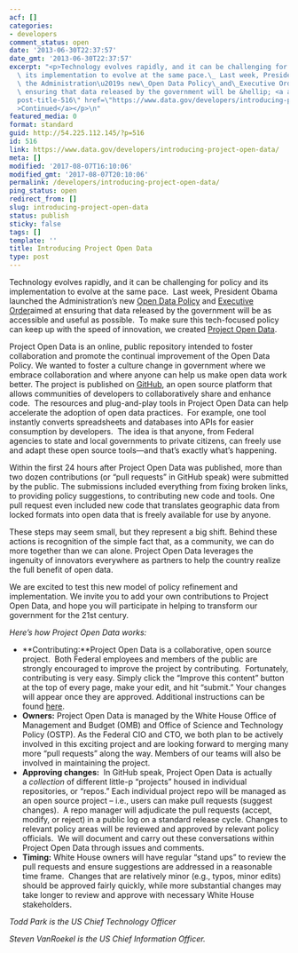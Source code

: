 ```yaml
---
acf: []
categories:
- developers
comment_status: open
date: '2013-06-30T22:37:57'
date_gmt: '2013-06-30T22:37:57'
excerpt: "<p>Technology evolves rapidly, and it can be challenging for policy and\
  \ its implementation to evolve at the same pace.\_ Last week, President Obama launched\
  \ the Administration\u2019s new\_Open Data Policy\_and\_Executive Orderaimed at\
  \ ensuring that data released by the government will be &hellip; <a aria-describedby=\"\
  post-title-516\" href=\"https://www.data.gov/developers/introducing-project-open-data/\"\
  >Continued</a></p>\n"
featured_media: 0
format: standard
guid: http://54.225.112.145/?p=516
id: 516
link: https://www.data.gov/developers/introducing-project-open-data/
meta: []
modified: '2017-08-07T16:10:06'
modified_gmt: '2017-08-07T20:10:06'
permalink: /developers/introducing-project-open-data/
ping_status: open
redirect_from: []
slug: introducing-project-open-data
status: publish
sticky: false
tags: []
template: ''
title: Introducing Project Open Data
type: post
---
```

Technology evolves rapidly, and it can be challenging for policy and its implementation to evolve at the same pace.  Last week, President Obama launched the Administration’s new [Open Data Policy](https://www.whitehouse.gov/sites/whitehouse.gov/files/omb/memoranda/2013/m-13-13.pdf) and [Executive Order](http://www.whitehouse.gov/the-press-office/2013/05/09/executive-order-making-open-and-machine-readable-new-default-government-)aimed at ensuring that data released by the government will be as accessible and useful as possible.  To make sure this tech-focused policy can keep up with the speed of innovation, we created [Project Open Data](http://project-open-data.github.io/).



Project Open Data is an online, public repository intended to foster collaboration and promote the continual improvement of the Open Data Policy. We wanted to foster a culture change in government where we embrace collaboration and where anyone can help us make open data work better. The project is published on [GitHub](http://github.com/), an open source platform that allows communities of developers to collaboratively share and enhance code.  The resources and plug-and-play tools in Project Open Data can help accelerate the adoption of open data practices.  For example, one tool instantly converts spreadsheets and databases into APIs for easier consumption by developers.  The idea is that anyone, from Federal agencies to state and local governments to private citizens, can freely use and adapt these open source tools—and that’s exactly what’s happening.


Within the first 24 hours after Project Open Data was published, more than two dozen contributions (or “pull requests” in GitHub speak) were submitted by the public. The submissions included everything from fixing broken links, to providing policy suggestions, to contributing new code and tools. One pull request even included new code that translates geographic data from locked formats into open data that is freely available for use by anyone.


These steps may seem small, but they represent a big shift. Behind these actions is recognition of the simple fact that, as a community, we can do more together than we can alone. Project Open Data leverages the ingenuity of innovators everywhere as partners to help the country realize the full benefit of open data.


We are excited to test this new model of policy refinement and implementation. We invite you to add your own contributions to Project Open Data, and hope you will participate in helping to transform our government for the 21st century.


*Here’s how Project Open Data works:*


* **Contributing:**Project Open Data is a collaborative, open source project.  Both Federal employees and members of the public are strongly encouraged to improve the project by contributing.  Fortunately, contributing is very easy. Simply click the “Improve this content” button at the top of every page, make your edit, and hit “submit.” Your changes will appear once they are approved. Additional instructions can be found [here](http://project-open-data.github.io/faq/).
* **Owners:** Project Open Data is managed by the White House Office of Management and Budget (OMB) and Office of Science and Technology Policy (OSTP). As the Federal CIO and CTO, we both plan to be actively involved in this exciting project and are looking forward to merging many more “pull requests” along the way. Members of our teams will also be involved in maintaining the project.
* **Approving changes:**  In GitHub speak, Project Open Data is actually a *collection* of different little-p “projects” housed in individual repositories, or “repos.” Each individual project repo will be managed as an open source project – i.e., users can make pull requests (suggest changes).  A repo manager will adjudicate the pull requests (accept, modify, or reject) in a public log on a standard release cycle. Changes to relevant policy areas will be reviewed and approved by relevant policy officials.  We will document and carry out these conversations within Project Open Data through issues and comments.
* **Timing:** White House owners will have regular “stand ups” to review the pull requests and ensure suggestions are addressed in a reasonable time frame.  Changes that are relatively minor (e.g., typos, minor edits) should be approved fairly quickly, while more substantial changes may take longer to review and approve with necessary White House stakeholders.


*Todd Park is the US Chief Technology Officer*


*Steven VanRoekel is the US Chief Information Officer.*


